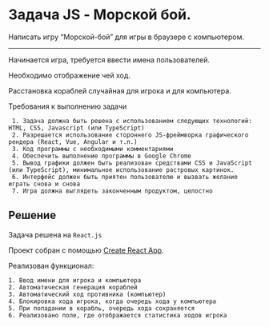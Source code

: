 # Задача JS - Морской бой.
 Написать игру “Морской-бой” для игры в браузере с компьютером.
 ____
 Начинается игра, требуется ввести имена пользователей.
  
 Необходимо отображение чей ход. 
 
 Расстановка кораблей случайная для игрока и для компьютера.
 
 Требования к выполнению задачи
 
     1. Задача должна быть решена с использованием следующих технологий: HTML, CSS, Javascript (или TypeScript)
     2. Разрешается использование стороннего JS-фреймворка графического рендера (React, Vue, Angular и т.п.)
     3. Код программы с необходимыми комментариями
     4. Обеспечить выполнение программы в Google Chrome
     5. Вывод графики должен быть реализован средствами CSS и JavaScript (или TypeScript), минимальное использование растровых картинок.
     6. Интерфейс должен быть приятен пользователю и вызвать желание играть снова и снова
     7. Игра должна выглядеть законченным продуктом, целостно 
     
## Решение
Задача решена на `React.js` 

Проект собран с помощью [Create React App](https://github.com/facebook/create-react-app).

Реализован функционал:
    
    1. Ввод имени для игрока и компьютера
    2. Автоматическая генерация кораблей
    3. Автоматический ход противника (компьютер)
    4. Блокировка хода игрока, когда очередь хода у компьютера
    5. При попадании в корабль, очередь хода сохраняется
    6. Реализовано поле, где отображается статистика ходов игрока
    